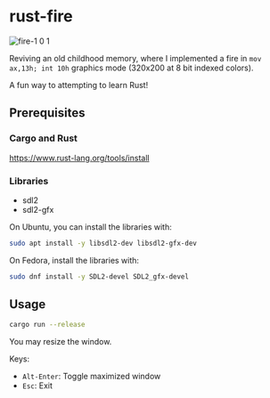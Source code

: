 # rust-fire

![fire-1 0 1](https://user-images.githubusercontent.com/67230/54908538-6aa3a700-4ee8-11e9-8dcc-1304767e0226.gif)

Reviving an old childhood memory, where I implemented a fire in
`mov ax,13h; int 10h` graphics mode (320x200 at 8 bit indexed colors).

A fun way to attempting to learn Rust!

## Prerequisites

### Cargo and Rust

<https://www.rust-lang.org/tools/install>

### Libraries

- sdl2
- sdl2-gfx

On Ubuntu, you can install the libraries with:

```bash
sudo apt install -y libsdl2-dev libsdl2-gfx-dev
```

On Fedora, install the libraries with:

```bash
sudo dnf install -y SDL2-devel SDL2_gfx-devel
```

## Usage

```bash
cargo run --release
```

You may resize the window.

Keys:

- `Alt-Enter`: Toggle maximized window
- `Esc`: Exit

